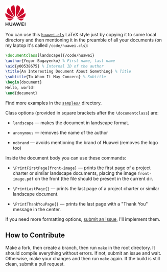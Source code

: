 <img src="/huawei-logo.svg" width="64px"/>

You can use this [`huawei.cls`](huawei.cls) LaTeX style just by copying it to some local
directory and then mentioning it in the preamble of all your documents 
(on my laptop it's called `/code/huawei.cls`):

```tex
\documentclass[landscape]{/code/huawei}
\author{Yegor Bugayenko} % First name, last name
\aid{y00538675} % Internal ID of the author
\title{An Interesting Document About Something} % Title
\subtitle{To Whom It May Concern} % Subtitle
\begin{document}
Hello, world!
\end{document}
```

Find more examples in the [`samples/`](/samples) directory.

Class options (provided in square brackets after the `\documentclass`) are:

  * `landscape` — makes the document in landscape format.

  * `anonymous` — removes the name of the author

  * `nobrand` — avoids mentioning the brand of Huawei (removes the logo too)

Inside the document body you can use these commands:

  * `\PrintFirstPage{front-image}` — prints the first page of a project charter or similar landscape documents,
    placing the image `front-image.pdf` on the front (the file should be present
    in the current dir.

  * `\PrintLastPage{}` — prints the last page of a project charter or similar landscape document.

  * `\PrintThankYouPage{}` — prints the last page with a "Thank You" message in the center.

If you need more formatting options, [submit an issue](https://github.com/cqfn/huawei-latex/issues), 
I'll implement them.

## How to Contribute

Make a fork, then create a branch, then run `make` in the root directory.
It should compile everything without errors. If not, submit an issue and wait.
Otherwise, make your changes and then run `make` again. If the build is
still clean, submit a pull request.
